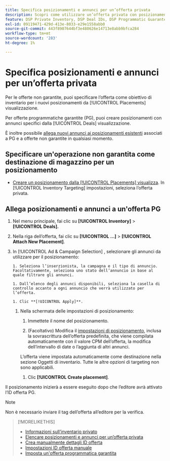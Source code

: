 ```yaml
---
title: Specifica posizionamenti e annunci per un’offerta privata
description: Scopri come utilizzare un’offerta privata con posizionamenti e annunci aggiuntivi.
feature: DSP Private Inventory, DSP Deal IDs, DSP Programmatic Guaranteed Deals
exl-id: 09119471-429d-413e-8033-e29e1558abb0
source-git-commit: 443f8907644bf3e480626e14713e8abb9bfca284
workflow-type: tm+mt
source-wordcount: '283'
ht-degree: 1%

---
```


# Specifica posizionamenti e annunci per un’offerta privata

Per le offerte non garantite, puoi specificare l’offerta come obiettivo di inventario per i nuovi posizionamenti da [!UICONTROL Placements] visualizzazione.

Per offerte programmatiche garantite (PG), puoi creare posizionamenti con annunci specifici dalla [!UICONTROL Deals] visualizzazione.

È inoltre possibile [allega nuovi annunci ai posizionamenti esistenti](/help/dsp/campaign-management/ads/ad-attach-to-placement.md) associati a PG e a offerte non garantite in qualsiasi momento.

## Specificare un&#39;operazione non garantita come destinazione di magazzino per un posizionamento

* [Creare un posizionamento dalla [!UICONTROL Placements] visualizza](/help/dsp/campaign-management/placements/placement-create.md). In [!UICONTROL Inventory Targeting] impostazioni, seleziona l’offerta privata.

## Allega posizionamenti e annunci a un&#39;offerta PG

1. Nel menu principale, fai clic su **[!UICONTROL Inventory]** > **[!UICONTROL Deals].**

1. Nella riga dell’offerta, fai clic su  **[!UICONTROL ...]** > **[!UICONTROL Attach New Placement]**.

1. In [!UICONTROL Ad & Campaign Selection] , selezionare gli annunci da utilizzare per il posizionamento:

       1. Seleziona l’inserzionista, la campagna e il tipo di annuncio. Facoltativamente, seleziona uno stato dell’annuncio in base al quale filtrare gli annunci.
       
       1. Dall’elenco degli annunci disponibili, seleziona la casella di controllo accanto a ogni annuncio che verrà utilizzato per l’offerta.
       
       1. Clic **[!UICONTROL Apply]**.
   
   1. Nella schermata delle impostazioni di posizionamento:

      1. Immettete il nome del posizionamento.

      1. (Facoltativo) Modifica il [impostazioni di posizionamento](/help/dsp/campaign-management/placements/placement-settings.md), inclusa la sovrascrittura dell’offerta predefinita, che viene compilata automaticamente con il valore CPM dell’offerta, la modifica dell’intervallo di date o l’aggiunta di altri annunci.

      L’offerta viene impostata automaticamente come destinazione nella sezione Oggetti di inventario. Tutte le altre opzioni di targeting non sono applicabili.

      1. Clic **[!UICONTROL Create placement]**.


Il posizionamento inizierà a essere eseguito dopo che l’editore avrà attivato l’ID offerta PG.

>[!NOTE]
>
> Non è necessario inviare il tag dell’offerta all’editore per la verifica.

>[!MORELIKETHIS]
>
>* [Informazioni sull’inventario privato](private-inventory-about.md)
>* [Elencare posizionamenti e annunci per un’offerta privata](/help/dsp/inventory/private-deal-view-placements.md)
>* [Crea manualmente dettagli ID offerta](deal-id-create.md)
>* [Impostazioni ID offerta manuale](deal-id-settings.md)
>* [Imposta un&#39;offerta programmatica garantita](programmatic-guaranteed-set-up.md)

